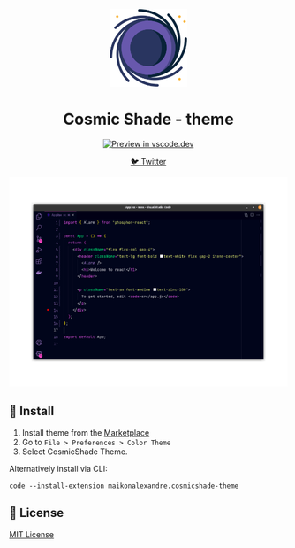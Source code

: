 <div align="center">
<img src="https://raw.githubusercontent.com/maikonalexandre/cosmicshade-theme/main/icon.png" width="140" />

<p></p>

<h1 >Cosmic Shade - theme</h1>

[![Preview in vscode.dev](https://img.shields.io/badge/preview%20in-vscode.dev-blue)](https://vscode.dev/theme/MaikonAlexandreDosSantosSousa.cosmicshade-theme)

<a href="https://twitter.com/maikonalx">🐦 Twitter</a>

<img src="https://raw.githubusercontent.com/maikonalexandre/cosmicshade-theme/main/preview.png" />

</div>

## 📌 Install

1. Install theme from the [Marketplace](https://marketplace.visualstudio.com/items?itemName=MaikonAlexandreDosSantosSousa.cosmicshade-theme)
2. Go to `File > Preferences > Color Theme`
3. Select CosmicShade Theme.

Alternatively install via CLI:
```
code --install-extension maikonalexandre.cosmicshade-theme
```

## 🌟 License

[MIT License](LICENSE)

